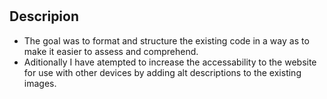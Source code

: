 # <WK1-CHALLENGE>

## Descripion
- The goal was to format and structure the existing code in a way as to make it easier to assess and comprehend.
- Aditionally I have atempted to increase the accessability to the website for use with other devices by adding alt descriptions to the existing images.



